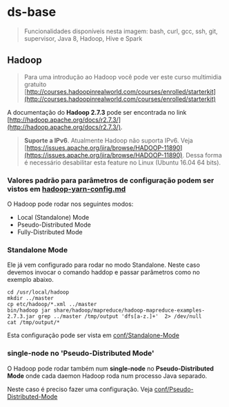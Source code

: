 # ds-base

> Funcionalidades disponíveis nesta imagem: bash, curl, gcc, ssh, git, supervisor, Java 8, Hadoop, Hive e Spark

## Hadoop

> Para uma introdução ao Hadoop você pode ver este curso multimidia gratuito [http://courses.hadoopinrealworld.com/courses/enrolled/starterkit](http://courses.hadoopinrealworld.com/courses/enrolled/starterkit)

A documentação do **Hadoop 2.7.3** pode ser encontrada no link 
[http://hadoop.apache.org/docs/r2.7.3/](http://hadoop.apache.org/docs/r2.7.3/).

> **Suporte a IPv6**. Atualmente Hadoop não suporta IPv6. Veja [https://issues.apache.org/jira/browse/HADOOP-11890](https://issues.apache.org/jira/browse/HADOOP-11890). Dessa forma é necessário desabilitar esta feature no Linux (Ubuntu 16.04 64 bits).

### Valores padrão para parâmetros de configuração podem ser vistos em [hadoop-yarn-config.md](hadoop-yarn-config.md)

O Hadoop pode rodar nos seguintes modos:

* Local (Standalone) Mode
* Pseudo-Distributed Mode
* Fully-Distributed Mode

### Standalone Mode

Ele já vem configurado para rodar no modo Standalone. Neste caso devemos invocar 
o comando haddop e passar parâmetros como no exemplo abaixo.

```
cd /usr/local/hadoop
mkdir ../master
cp etc/hadoop/*.xml ../master
bin/hadoop jar share/hadoop/mapreduce/hadoop-mapreduce-examples-2.7.3.jar grep ../master /tmp/output 'dfs[a-z.]+'  2> /dev/null
cat /tmp/output/*
```
Esta configuração pode ser vista em [conf/Standalone-Mode](conf/Standalone-Mode)

### single-node no 'Pseudo-Distributed Mode'

O Hadoop pode rodar também num **single-node** no **Pseudo-Distributed Mode** 
onde cada daemon Hadoop roda num processo Java separado.

Neste caso é preciso fazer uma configuração. Veja [conf/Pseudo-Distributed-Mode](conf/Pseudo-Distributed-Mode)



